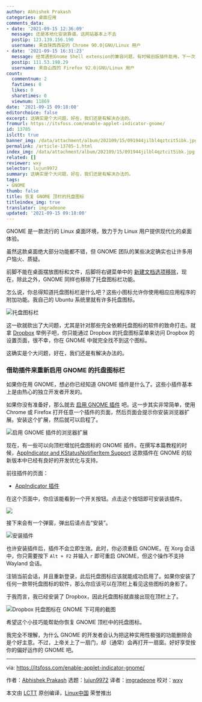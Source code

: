 ```yaml
---
author: Abhishek Prakash
categories: 桌面应用
comments_data:
- date: '2021-09-15 12:36:09'
  message: 还是本地化安装靠谱。这网站基本上不去
  postip: 123.139.156.190
  username: 来自陕西西安的 Chrome 90.0|GNU/Linux 用户
- date: '2021-09-15 16:31:23'
  message: 经常遇到Gnome Shell extension的兼容问题，有时候旧版插件能用，下一次开机它不知道为啥就挂了
  postip: 111.53.198.29
  username: 来自山西的 Firefox 92.0|GNU/Linux 用户
count:
  commentnum: 2
  favtimes: 0
  likes: 0
  sharetimes: 0
  viewnum: 11869
date: '2021-09-15 09:18:00'
editorchoice: false
excerpt: 这确实是个大问题，好在，我们还是有解决办法的。
fromurl: https://itsfoss.com/enable-applet-indicator-gnome/
id: 13785
islctt: true
banner_img: /data/attachment/album/202109/15/091944jilbl4qztcit5ibk.jpg
permalink: /article-13785-1.html
index_img: /data/attachment/album/202109/15/091944jilbl4qztcit5ibk.jpg.thumb.jpg
related: []
reviewer: wxy
selector: lujun9972
summary: 这确实是个大问题，好在，我们还是有解决办法的。
tags:
- GNOME
thumb: false
title: 恢复 GNOME 顶栏的托盘图标
titleindex_img: true
translator: imgradeone
updated: '2021-09-15 09:18:00'
---
```


GNOME 是一款流行的 Linux 桌面环境，致力于为 Linux 用户提供现代化的桌面体验。


虽然这款桌面绝大部分功能都不错，但 GNOME 团队的某些决定确实也让许多用户恼火、质疑。


前脚不能在桌面摆放图标和文件，后脚将右键菜单中的 [新建文档选项移除](https://itsfoss.com/add-new-document-option/)，现在，除此之外，GNOME 同样也移除了托盘图标栏功能。


怎么说，你总得知道托盘图标栏是什么吧？这些小图标允许你使用相应应用程序的附加功能。我自己的 Ubuntu 系统里就有许多托盘图标。


![托盘图标栏](/data/attachment/album/202109/15/091944jilbl4qztcit5ibk.jpg)


这一砍就砍出了大问题，尤其是针对那些完全依赖托盘图标的软件的致命打击。就拿 [Dropbox](https://www.dropbox.com) 举例子吧，你只能通过 Dropbox 的托盘图标菜单来访问 Dropbox 的设置页面，很不幸，你在 GNOME 中就完全找不到这个图标。


这确实是个大问题，好在，我们还是有解决办法的。


### 借助插件来重新启用 GNOME 的托盘图标栏


如果你在用 GNOME，想必你已经知道 GNOME 插件是什么了。这些小插件基本上是由热心的独立开发者开发的。


如果你没有准备好，那么就去 [启用 GNOME 插件](https://itsfoss.com/gnome-shell-extensions/) 吧。这一步其实非常简单，使用 Chrome 或 Firefox 打开任意一个插件的页面，然后页面会提示你安装浏览器扩展。安装这个扩展，然后就可以启程了。


![启用 GNOME 插件的浏览器扩展](/data/attachment/album/202109/15/091955hb51moetbta1hb5y.jpg)


现在，有一些可以向顶栏增加托盘图标的 GNOME 插件。在撰写本篇教程的时候，[AppIndicator and KStatusNotifierItem Support](https://extensions.gnome.org/extension/615/appindicator-support/) 这款插件在 GNOME 的较新版本中已经有良好的开发优化与支持。


前往插件的页面：


* [AppIndicator 插件](https://extensions.gnome.org/extension/615/appindicator-support/)


在这个页面中，你应该能看到一个开关按钮。点击这个按钮即可安装该插件。


![](/data/attachment/album/202109/15/092004l8441azsihy6w86j.jpg)


接下来会有一个弹窗，弹出后请点击“安装”。


![安装插件](/data/attachment/album/202109/15/091844y211l0k44ul411l4.png)


也许安装插件后，插件不会立即生效。此时，你必须重启 GNOME。在 Xorg 会话中，你只需要按下 `Alt + F2` 并输入 `r` 即可重启 GNOME，但这个操作不支持 Wayland 会话。


注销当前会话，并且重新登录，此后托盘图标应该就能成功启用了。如果你安装了任何一款带托盘图标的软件，那么你应该可以在顶栏上看见这些图标的身影了。


于我而言，我已经安装了 Dropbox，因此托盘图标就直接出现在顶栏上了。


![Dropbox 托盘图标在 GNOME 下可用的截图](/data/attachment/album/202109/15/092011fnrv0x5ntxkxgz99.jpg)


希望这个小技巧能帮助你恢复 GNOME 顶栏中的托盘图标。


我完全不理解，为什么 GNOME 的开发者会认为把这种实用性极强的功能删除会是个好主意。不过，上帝关上了一扇门，却（通常）会再打开一扇窗。好好享受按你的偏好运作的 GNOME 吧。




---


via: <https://itsfoss.com/enable-applet-indicator-gnome/>


作者：[Abhishek Prakash](https://itsfoss.com/author/abhishek/) 选题：[lujun9972](https://github.com/lujun9972) 译者：[imgradeone](https://github.com/imgradeone) 校对：[wxy](https://github.com/wxy)


本文由 [LCTT](https://github.com/LCTT/TranslateProject) 原创编译，[Linux中国](https://linux.cn/) 荣誉推出